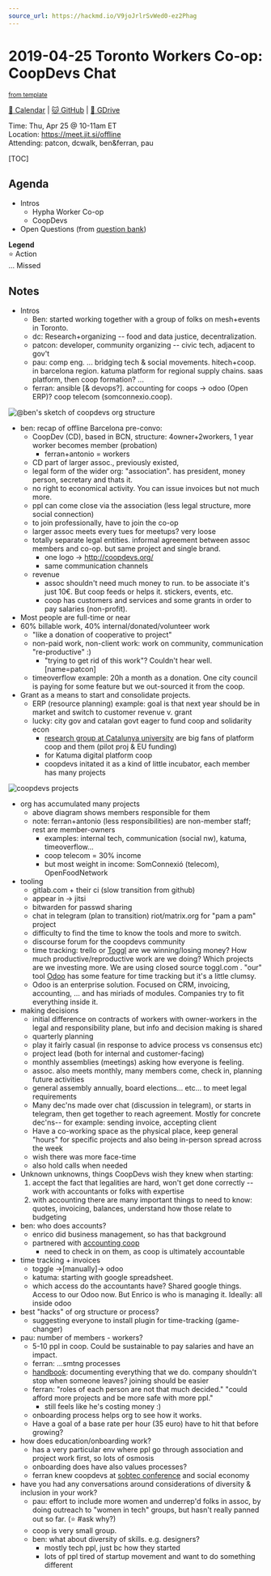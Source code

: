 ```yaml
---
source_url: https://hackmd.io/V9joJrlrSvWed0-ez2Phag
---
```

# 2019-04-25 Toronto Workers Co-op: CoopDevs Chat

<sup>[from template][template]</sup>

[:date: Calendar][cal] | [:cat: GitHub][gh] | [:open_file_folder: GDrive][gdrive]

Time: Thu, Apr 25 @ 10-11am ET  
Location: https://meet.jit.si/offline  
Attending: patcon, dcwalk, ben&ferran, pau

[TOC]

## Agenda

- Intros
    - Hypha Worker Co-op
    - CoopDevs
- Open Questions (from [question bank](https://docs.google.com/spreadsheets/d/1vjnT0afFh-Ss1BCYZg7nuLyjwZqzRLsSzkhej_OdoFo/edit#gid=348272266))

**Legend**  
:star: Action  
... Missed

## Notes

- Intros
    - Ben: started working together with a group of folks on mesh+events in Toronto.
    - dc: Research+organizing -- food and data justice, decentralization.
    - patcon: developer, community organizing -- civic tech, adjacent to gov't
    - pau: comp eng. ... bridging tech & social movements. hitech+coop. in barcelona region. katuma platform for regional supply chains. saas platform, then coop formation? ...
    - ferran: ansible [& devops?]. accounting for coops → odoo (Open ERP)? coop telecom (somconnexio.coop).

![@ben's sketch of coopdevs org structure](https://i.imgur.com/qgJNkme.png)

- ben: recap of offline Barcelona pre-convo:
    - CoopDev (CD), based in BCN, structure: 4owner+2workers, 1 year worker becomes member (probation)
        - ferran+antonio = workers
    - CD part of larger assoc., previously existed, 
    - legal form of the wider org: "association". has president, money person, secretary and thats it.
    - no right to economical activity. You can issue invoices but not much more.
    - ppl can come close via the association (less legal structure, more social connection)
    - to join professionally, have to join the co-op 
    - larger assoc meets every tues for meetups? very loose
    - totally separate legal entities. informal agreement between assoc members and co-op. but same project and single brand.
        - one logo → http://coopdevs.org/
        - same communication channels
    - revenue
        - assoc shouldn't need much money to run. to be associate it's just 10€. But coop feeds or helps it. stickers, events, etc.
        - coop has customers and services and some grants in order to pay salaries (non-profit).
- Most people are full-time or near
- 60% billable work, 40% internal/donated/volunteer work
    - "like a donation of cooperative to project"
    - non-paid work, non-client work: work on community, communication "re-productive" :)
        - "trying to get rid of this work"? Couldn't hear well. [name=patcon]
    - timeoverflow example: 20h a month as a donation. One city council is paying for some feature but we out-sourced it from the coop.
- Grant as a means to start and consolidate projects.
    - ERP (resource planning) example: goal is that next year should be in market and switch to customer revenue v. grant
    - lucky: city gov and catalan govt eager to fund coop and solidarity econ
        - [research group at Catalunya university](https://www.uoc.edu/portal/en/in3/recerca/grups/digital_commons) are big fans of platform coop and them (pilot proj & EU funding)
        - for Katuma digital platform coop
        - coopdevs initated it as a kind of little incubator, each member has many projects

![coopdevs projects](https://i.imgur.com/dozQl5n.jpg)

- org has accumulated many projects
  - above diagram shows members responsible for them
  - note: ferran+antonio (less responsibilities) are non-member staff; rest are member-owners
    - examples: internal tech, communication (social nw), katuma, timeoverflow...
    - coop telecom = 30% income
    - but most weight in income: SomConnexió (telecom), OpenFoodNetwork
- tooling
    - gitlab.com + their ci (slow transition from github)
    - appear in → jitsi
    - bitwarden for passwd sharing
    - chat in telegram (plan to transition) riot/matrix.org for "pam a pam" project
    - difficulty to find the time to know the tools and more to switch.
    - discourse forum for the coopdevs community
    - time tracking: trello or [Toggl](https://www.toggl.com/trello-time-tracking/) are we winning/losing money? How much productive/reproductive work are we doing? Which projects are we investing more. We are using closed source toggl.com . "our" tool [Odoo](https://www.odoo.com/) has some feature for time tracking but it's a little clumsy.
    - Odoo is an enterprise solution. Focused on CRM, invoicing, accounting, ...  and has miriads of modules. Companies try to fit everything inside it.
- making decisions
    - initial difference on contracts of workers with owner-workers in the legal and responsibility plane, but info and decision making is shared
    - quarterly planning
    - play it fairly casual (in response to advice process vs consensus etc)
    - project lead (both for internal and customer-facing)
    - monthly assemblies (meetings) asking how everyone is feeling. 
    - assoc. also meets monthly, many members come, check in, planning future activities
    - general assembly annually, board elections... etc... to meet legal requirements
    - Many dec'ns made over chat (discussion in telegram), or starts in telegram, then get together to reach agreement. Mostly for concrete dec'ns-- for example: sending invoice, accepting client
    - Have a co-working space as the physical place, keep general "hours" for specific projects and also being in-person spread across the week
    - wish there was more face-time
    - also hold calls when needed
- Unknown unknowns, things CoopDevs wish they knew when starting:
    1. accept the fact that legalities are hard, won't get done correctly -- work with accountants or folks with expertise
    2. with accounting there are many important things to need to know: quotes, invoicing, balances, understand how those relate to budgeting
- ben: who does accounts? 
    - enrico did business management, so has that background
    - partnered with [accounting coop](http://grupecos.coop/cooperatives/facto/)
        - need to check in on them, as coop is ultimately accountable
- time tracking + invoices
    - toggle →\[manually\]→ odoo
    - katuma: starting with google spreadsheet.
    - which access do the accountants have? Shared google things. Access to our Odoo now. But Enrico is who is managing it. Ideally: all inside odoo
- best "hacks" of org structure or process?
    - suggesting everyone to install plugin for time-tracking (game-changer)
- pau: number of members - workers?
    - 5-10 ppl in coop. Could be sustainable to pay salaries and have an impact.
    - ferran: ...smtng processes
    - [handbook](https://github.com/coopdevs/handbook/): documenting everything that we do. company shouldn't stop when someone leaves? joining should be easier
    - ferran: "roles of each person are not that much decided." "could afford more projects and be more safe with more ppl."
        - still feels like he's costing money :)
    - onboarding process helps org to see how it works.
    - Have a goal of a base rate per hour (35 euro) have to hit that before growing?
- how does education/onboarding work?
    - has a very particular env where ppl go through association and project work first, so lots of osmosis
    - onboarding does have also values processes?
    - ferran knew coopdevs at [sobtec conference](http://sobtec.cat/) and social economy 
- have you had any conversations around considerations of diversity & inclusion in your work?
    - pau: effort to include more women and underrep'd folks in assoc, by doing outreach to "women in tech" groups, but hasn't really panned out so far. (:star: #ask why?)
    - coop is very small group.
    - ben: what about diversity of skills. e.g. designers?
        - mostly tech ppl, just bc how they started
        - lots of ppl tired of startup movement and want to do something different



<!-- Links -->
[template]: https://github.com/hyphacoop/december-retreat/blob/master/-meeting-template.md
[cal]: https://calendar.google.com/calendar/embed?src=s2224p8sptnujs736vplf9anjo%40group.calendar.google.com&ctz=America%2FToronto
[gh]: https://github.com/cryptographydog/december-retreat
[gdrive]: https://drive.google.com/drive/u/0/folders/14KYnYwOEK3InYZ3jCn-Gtf5q430sE9oc
[biz-wg]: https://loomio.cryptography.dog/g/ojZI2bPl/working-groups-business-planning
[fin-wg]: https://loomio.cryptography.dog/g/sRPwaorg/working-groups-finance
[gov-wg]: https://loomio.cryptography.dog/g/BaAj6dQn/working-groups-governance-by-laws-incorporation-articles-gm-
[ino-wg]: https://loomio.cryptography.dog/g/KvARWad7/working-groups-infrastructure-and-operations
